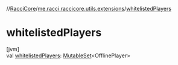 //[RacciCore](../../index.md)/[me.racci.raccicore.utils.extensions](index.md)/[whitelistedPlayers](whitelisted-players.md)

# whitelistedPlayers

[jvm]\
val [whitelistedPlayers](whitelisted-players.md): [MutableSet](https://kotlinlang.org/api/latest/jvm/stdlib/kotlin.collections/-mutable-set/index.html)&lt;OfflinePlayer&gt;
